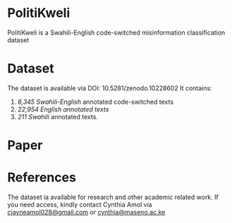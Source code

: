 # PolitiKweli 
PolitiKweli is a Swahili-English code-switched misinformation classification dataset
# Dataset
The dataset is available via DOI: 10.5281/zenodo.10228602 
It contains:
1. *6,345 Swahili-English* annotated code-switched texts
2. *22,954 English annotated texts* 
3. *211 Swahili* annotated texts. 
# Paper
# References
The dataset ia available for research and other academic related work.
If you need access, kindly contact Cynthia Amol via cjayneamol028@gmail.com or cynthia@maseno.ac.ke
